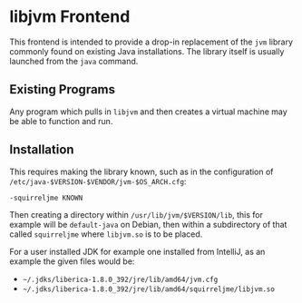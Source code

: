 # libjvm Frontend

This frontend is intended to provide a drop-in replacement of the `jvm`
library commonly found on existing Java installations. The library itself
is usually launched from the `java` command.

## Existing Programs

Any program which pulls in `libjvm` and then creates a virtual machine may
be able to function and run.

## Installation 

This requires making the library known, such as in the configuration
of `/etc/java-$VERSION-$VENDOR/jvm-$OS_ARCH.cfg`:

```
-squirreljme KNOWN
```

Then creating a directory within `/usr/lib/jvm/$VERSION/lib`, this for
example will be `default-java` on Debian, then within a subdirectory
of that called `squirreljme` where `libjvm.so` is to be placed.

For a user installed JDK for example one installed from IntelliJ, as an
example the given files would be:

 * `~/.jdks/liberica-1.8.0_392/jre/lib/amd64/jvm.cfg`
 * `~/.jdks/liberica-1.8.0_392/jre/lib/amd64/squirreljme/libjvm.so`
